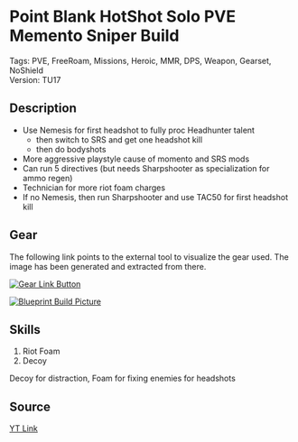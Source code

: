 # Point Blank HotShot Solo PVE Memento Sniper Build

Tags: PVE, FreeRoam, Missions, Heroic, MMR, DPS, Weapon, Gearset, NoShield  
Version: TU17

## Description

* Use Nemesis for first headshot to fully proc Headhunter talent
  * then switch to SRS and get one headshot kill
  * then do bodyshots
* More aggressive playstyle cause of momento and SRS mods
* Can run 5 directives (but needs Sharpshooter as specialization for ammo regen)
* Technician for more riot foam charges
* If no Nemesis, then run Sharpshooter and use TAC50 for first headshot kill 

## Gear

The following link points to the external tool to visualize the gear used.
The image has been generated and extracted from there.

[![Gear Link Button]({{site.baseurl}}/assets/images/gear-button.png)](https://mxswat.github.io/mx-division-builds/#/CwTgtMYAxgjGA2ayape1AuYS3ybLAMwbIBMpWkArBHImCOGi5dNgBx0wWt9tRs4SDwFiqSEWF7iBmEDEiF4AdmkUEMDrgyYVJeEVogSIJCEghafTGQS0lsGLGuIpN4EA)

[![Blueprint Build Picture]({{site.baseurl}}/assets/images/Point-Blank-HotShot-Solo-PVE-Memento-Sniper.png)]({{site.baseurl}}/assets/images/Point-Blank-HotShot-Solo-PVE-Memento-Sniper.png)

## Skills

1. Riot Foam
2. Decoy

Decoy for distraction, Foam for fixing enemies for headshots

## Source

[YT Link](https://youtu.be/E_jbPULw9uE)
